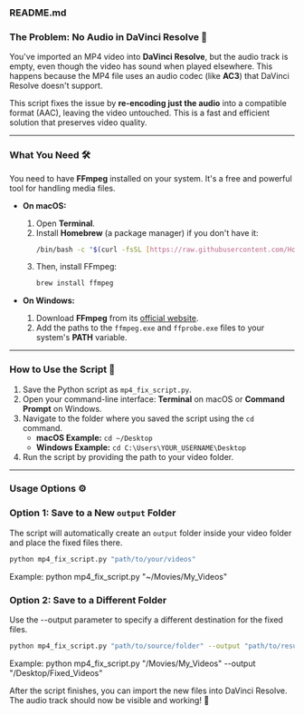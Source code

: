 ### README.md

### The Problem: No Audio in DaVinci Resolve 🧐

You've imported an MP4 video into **DaVinci Resolve**, but the audio track is empty, even though the video has sound when played elsewhere. This happens because the MP4 file uses an audio codec (like **AC3**) that DaVinci Resolve doesn't support.

This script fixes the issue by **re-encoding just the audio** into a compatible format (AAC), leaving the video untouched. This is a fast and efficient solution that preserves video quality.

---

### What You Need 🛠️

You need to have **FFmpeg** installed on your system. It's a free and powerful tool for handling media files.

* **On macOS:**
    1.  Open **Terminal**.
    2.  Install **Homebrew** (a package manager) if you don't have it:
        ```sh
        /bin/bash -c "$(curl -fsSL [https://raw.githubusercontent.com/Homebrew/install/HEAD/install.sh](https://raw.githubusercontent.com/Homebrew/install/HEAD/install.sh))"
        ```
    3.  Then, install FFmpeg:
        ```sh
        brew install ffmpeg
        ```

* **On Windows:**
    1.  Download **FFmpeg** from its [official website](https://ffmpeg.org/download.html).
    2.  Add the paths to the `ffmpeg.exe` and `ffprobe.exe` files to your system's **PATH** variable.

---

### How to Use the Script 🚀

1.  Save the Python script as `mp4_fix_script.py`.
2.  Open your command-line interface: **Terminal** on macOS or **Command Prompt** on Windows.
3.  Navigate to the folder where you saved the script using the `cd` command.
    * **macOS Example:** `cd ~/Desktop`
    * **Windows Example:** `cd C:\Users\YOUR_USERNAME\Desktop`
4.  Run the script by providing the path to your video folder.

---

### Usage Options ⚙️
### Option 1: Save to a New `output` Folder

The script will automatically create an `output` folder inside your video folder and place the fixed files there.

```sh
python mp4_fix_script.py "path/to/your/videos"
```
Example: python mp4_fix_script.py "~/Movies/My_Videos"

### Option 2: Save to a Different Folder

Use the --output parameter to specify a different destination for the fixed files.

```sh
python mp4_fix_script.py "path/to/source/folder" --output "path/to/results/folder"
```
Example: python mp4_fix_script.py "/Movies/My_Videos" --output "/Desktop/Fixed_Videos"

After the script finishes, you can import the new files into DaVinci Resolve. The audio track should now be visible and working! 🎉



